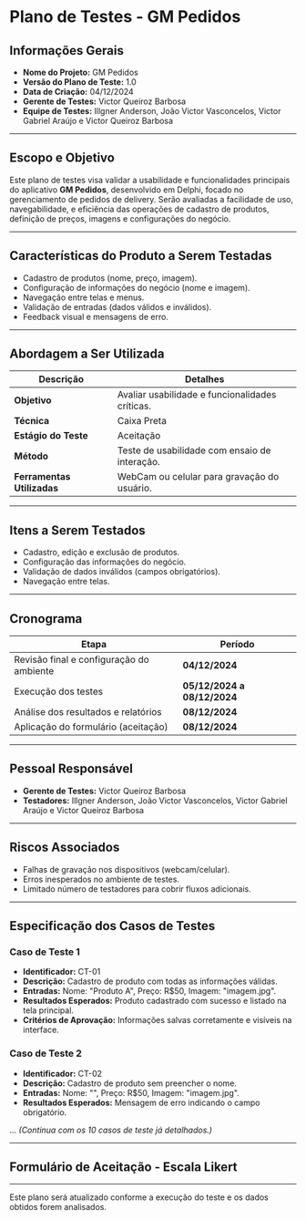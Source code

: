 # **Plano de Testes - GM Pedidos**

## **Informações Gerais**
- **Nome do Projeto:** GM Pedidos  
- **Versão do Plano de Teste:** 1.0  
- **Data de Criação:** 04/12/2024  
- **Gerente de Testes:** Victor Queiroz Barbosa  
- **Equipe de Testes:** Illgner Anderson, João Victor Vasconcelos, Victor Gabriel Araújo e Victor Queiroz Barbosa  

---

## **Escopo e Objetivo**
Este plano de testes visa validar a usabilidade e funcionalidades principais do aplicativo **GM Pedidos**, desenvolvido em Delphi, focado no gerenciamento de pedidos de delivery. Serão avaliadas a facilidade de uso, navegabilidade, e eficiência das operações de cadastro de produtos, definição de preços, imagens e configurações do negócio.  

---

## **Características do Produto a Serem Testadas**
- Cadastro de produtos (nome, preço, imagem).  
- Configuração de informações do negócio (nome e imagem).  
- Navegação entre telas e menus.  
- Validação de entradas (dados válidos e inválidos).  
- Feedback visual e mensagens de erro.  

---

## **Abordagem a Ser Utilizada**
| **Descrição**           | **Detalhes**                  |
|--------------------------|-------------------------------|
| **Objetivo**             | Avaliar usabilidade e funcionalidades críticas. |
| **Técnica**              | Caixa Preta                  |
| **Estágio do Teste**     | Aceitação                    |
| **Método**               | Teste de usabilidade com ensaio de interação. |
| **Ferramentas Utilizadas** | WebCam ou celular para gravação do usuário. |

---

## **Itens a Serem Testados**
- Cadastro, edição e exclusão de produtos.  
- Configuração das informações do negócio.  
- Validação de dados inválidos (campos obrigatórios).  
- Navegação entre telas.  

---

## **Cronograma**
| **Etapa**                                | **Período**            |  
|------------------------------------------|------------------------|  
| Revisão final e configuração do ambiente | **04/12/2024**         |  
| Execução dos testes                      | **05/12/2024 a 08/12/2024** |  
| Análise dos resultados e relatórios      | **08/12/2024**         |  
| Aplicação do formulário (aceitação)      | **08/12/2024**         |  

---

## **Pessoal Responsável**
- **Gerente de Testes:** Victor Queiroz Barbosa  
- **Testadores:** Illgner Anderson, João Victor Vasconcelos, Victor Gabriel Araújo e Victor Queiroz Barbosa  

---

## **Riscos Associados**
- Falhas de gravação nos dispositivos (webcam/celular).  
- Erros inesperados no ambiente de testes.  
- Limitado número de testadores para cobrir fluxos adicionais.  

---

## **Especificação dos Casos de Testes**
### **Caso de Teste 1**  
- **Identificador:** CT-01  
- **Descrição:** Cadastro de produto com todas as informações válidas.  
- **Entradas:** Nome: "Produto A", Preço: R$50, Imagem: "imagem.jpg".  
- **Resultados Esperados:** Produto cadastrado com sucesso e listado na tela principal.  
- **Critérios de Aprovação:** Informações salvas corretamente e visíveis na interface.  

### **Caso de Teste 2**  
- **Identificador:** CT-02  
- **Descrição:** Cadastro de produto sem preencher o nome.  
- **Entradas:** Nome: "", Preço: R$50, Imagem: "imagem.jpg".  
- **Resultados Esperados:** Mensagem de erro indicando o campo obrigatório.  

... *(Continua com os 10 casos de teste já detalhados.)*  

---

## **Formulário de Aceitação - Escala Likert**


---

Este plano será atualizado conforme a execução do teste e os dados obtidos forem analisados.
